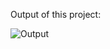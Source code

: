 Output of this project:

![Output](https://github.com/Afnan5750/Day-Calculator/assets/155257728/54e7e22e-4127-4210-beea-a7fb0d924298)
